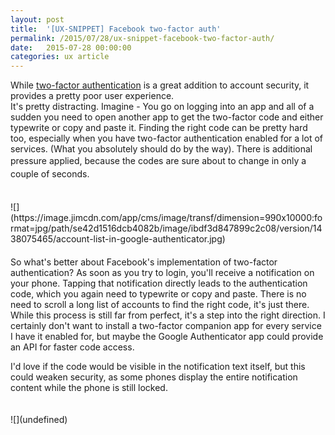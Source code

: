 ```yaml
---
layout: post
title:  '[UX-SNIPPET] Facebook two-factor auth'
permalink: /2015/07/28/ux-snippet-facebook-two-factor-auth/
date:   2015-07-28 00:00:00
categories: ux article
---
```


While [two-factor authentication](https://en.wikipedia.org/wiki/Two-factor_authentication "https://en.wikipedia.org/wiki/Two-factor_authentication") is a great addition to account security, it provides a pretty poor user experience.   
It's pretty distracting. Imagine - You go on logging into an app and all of a sudden you need to open another app to get the two-factor code and either typewrite or copy and paste it. Finding the right code can be pretty hard too, especially when you have two-factor authentication enabled for a lot of services. (What you absolutely should do by the way). There is additional pressure applied<span style="line-height: 1.5;" data-mce-style="line-height: 1.5;">, because the codes are sure about to change in only a couple of seconds.</span>
<div style="height: 20px;"><span></span></div>
![](https://image.jimcdn.com/app/cms/image/transf/dimension=990x10000:format=jpg/path/se42d1516dcb4082b/image/ibdf3d847899c2c08/version/1438075465/account-list-in-google-authenticator.jpg)
<div style="height: 20px;"><span></span></div>
So what's better about Facebook's implementation of two-factor authentication? As soon as you try to login, you'll receive a notification on your phone. Tapping that notification directly leads to the authentication code, which you again need to typewrite or copy and paste. There is no need to scroll a long list of accounts to find the right code, it's just there.  
While this process is still far from perfect, it's a step into the right direction. I certainly don't want to install a two-factor companion app for every service I have it enabled for, but maybe the Google Authenticator app could provide an API for faster code access.  

I'd love if the code would be visible in the notification text itself, but this could weaken security, as some phones display the entire notification content while the phone is still locked.
<div style="height: 20px;"><span></span></div>
![](undefined)
